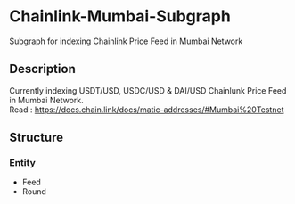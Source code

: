 # Chainlink-Mumbai-Subgraph
Subgraph for indexing Chainlink Price Feed in Mumbai Network 


## Description
Currently indexing USDT/USD, USDC/USD & DAI/USD Chainlunk Price Feed in Mumbai Network. <br> Read : https://docs.chain.link/docs/matic-addresses/#Mumbai%20Testnet

## Structure
### Entity
- Feed
- Round
